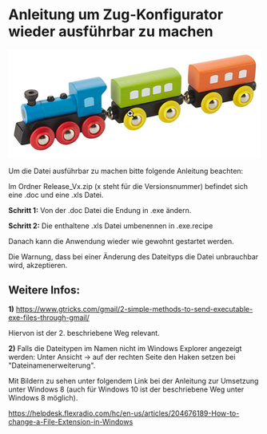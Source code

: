 # Anleitung um Zug-Konfigurator wieder ausführbar zu machen

![alt text](https://github.com/Nick-257/Zug_Aufgabe/blob/main/Bilder/Zug_Bild.png?raw=true)

Um die Datei ausführbar zu machen bitte folgende Anleitung beachten:

Im Ordner Release_Vx.zip (x steht für die Versionsnummer) befindet sich eine .doc und eine .xls Datei. 

**Schritt 1:**
Von der .doc Datei die Endung in .exe ändern.

**Schritt 2:**
Die enthaltene .xls Datei umbenennen in .exe.recipe

Danach kann die Anwendung wieder wie gewohnt gestartet werden.

Die Warnung, dass bei einer Änderung des Dateityps die Datei unbrauchbar wird, akzeptieren.


## Weitere Infos:
**1)**
https://www.gtricks.com/gmail/2-simple-methods-to-send-executable-exe-files-through-gmail/

Hiervon ist der 2. beschriebene Weg relevant. 

**2)**
Falls die Dateitypen im Namen nicht im Windows Explorer angezeigt werden: 
Unter Ansicht -> auf der rechten Seite den Haken setzen bei "Dateinamenerweiterung".

Mit Bildern zu sehen unter folgendem Link bei der Anleitung zur Umsetzung unter Windows 8 (auch für Windows 10 ist der
beschriebene Weg unter Windows 8 möglich).

https://helpdesk.flexradio.com/hc/en-us/articles/204676189-How-to-change-a-File-Extension-in-Windows

